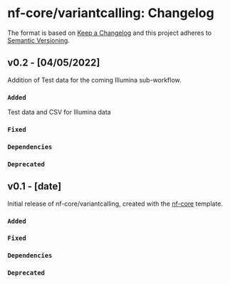 # nf-core/variantcalling: Changelog

The format is based on [Keep a Changelog](https://keepachangelog.com/en/1.0.0/)
and this project adheres to [Semantic Versioning](https://semver.org/spec/v2.0.0.html).

## v0.2 - [04/05/2022]

Addition of Test data for the coming Illumina sub-workflow.

### `Added`

Test data and CSV for Illumina data

### `Fixed`

### `Dependencies`

### `Deprecated`

## v0.1 - [date]

Initial release of nf-core/variantcalling, created with the [nf-core](https://nf-co.re/) template.

### `Added`

### `Fixed`

### `Dependencies`

### `Deprecated`
